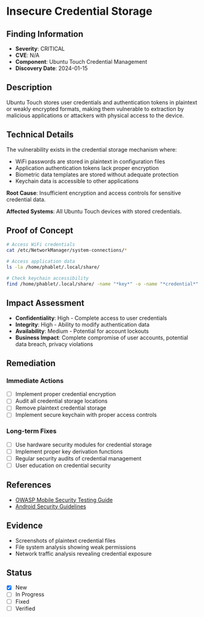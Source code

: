 # Insecure Credential Storage

## Finding Information
- **Severity**: CRITICAL
- **CVE**: N/A
- **Component**: Ubuntu Touch Credential Management
- **Discovery Date**: 2024-01-15

## Description
Ubuntu Touch stores user credentials and authentication tokens in plaintext or weakly encrypted formats, making them vulnerable to extraction by malicious applications or attackers with physical access to the device.

## Technical Details
The vulnerability exists in the credential storage mechanism where:
- WiFi passwords are stored in plaintext in configuration files
- Application authentication tokens lack proper encryption
- Biometric data templates are stored without adequate protection
- Keychain data is accessible to other applications

**Root Cause**: Insufficient encryption and access controls for sensitive credential data.

**Affected Systems**: All Ubuntu Touch devices with stored credentials.

## Proof of Concept
```bash
# Access WiFi credentials
cat /etc/NetworkManager/system-connections/*

# Access application data
ls -la /home/phablet/.local/share/

# Check keychain accessibility
find /home/phablet/.local/share/ -name "*key*" -o -name "*credential*"
```

## Impact Assessment
- **Confidentiality**: High - Complete access to user credentials
- **Integrity**: High - Ability to modify authentication data
- **Availability**: Medium - Potential for account lockouts
- **Business Impact**: Complete compromise of user accounts, potential data breach, privacy violations

## Remediation
### Immediate Actions
- [ ] Implement proper credential encryption
- [ ] Audit all credential storage locations
- [ ] Remove plaintext credential storage
- [ ] Implement secure keychain with proper access controls

### Long-term Fixes
- [ ] Use hardware security modules for credential storage
- [ ] Implement proper key derivation functions
- [ ] Regular security audits of credential management
- [ ] User education on credential security

## References
- [OWASP Mobile Security Testing Guide](https://owasp.org/www-project-mobile-security-testing-guide/)
- [Android Security Guidelines](https://source.android.com/security)

## Evidence
- Screenshots of plaintext credential files
- File system analysis showing weak permissions
- Network traffic analysis revealing credential exposure

## Status
- [x] New
- [ ] In Progress
- [ ] Fixed
- [ ] Verified
